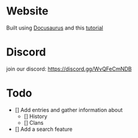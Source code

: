 # Website
Built using [Docusaurus](https://docusaurus.io/) and this [tutorial](https://youtu.be/2R53Y7eP45k)

# Discord
join our discord:
https://discord.gg/WvQFeCmNDB

# Todo
* [] Add entries and gather information about
  * [] History
  * [] Clans
* [] Add a search feature
